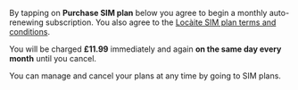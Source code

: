 By tapping on **Purchase SIM plan** below you agree to begin a monthly auto-renewing subscription.
You also agree to the [Locàite SIM plan terms and conditions](app://md-url/https://raw.githubusercontent.com/caiteltd/public/master/4g/sim-plan-terms.md).

You will be charged **£11.99** immediately and again **on the same day every month** until you cancel.

You can manage and cancel your plans at any time by going to SIM plans.